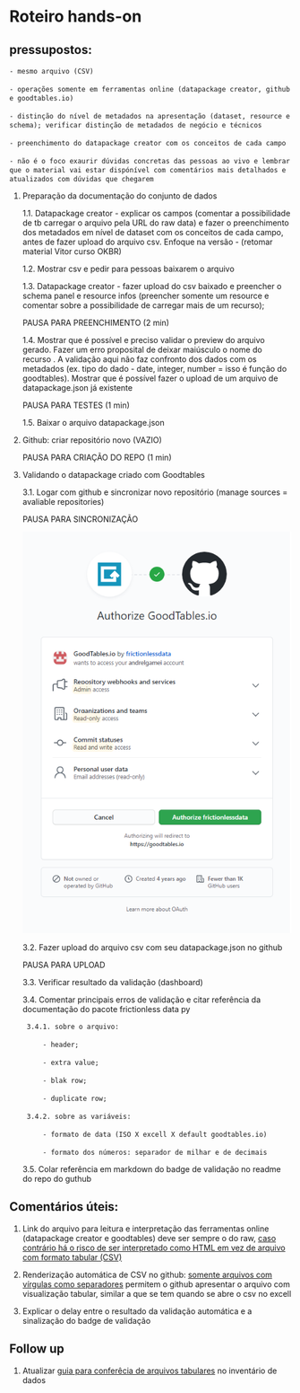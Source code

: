 # Roteiro hands-on

## pressupostos: 

	- mesmo arquivo (CSV)

	- operações somente em ferramentas online (datapackage creator, github e goodtables.io)

	- distinção do nível de metadados na apresentação (dataset, resource e schema); verificar distinção de metadados de negócio e técnicos

	- preenchimento do datapackage creator com os conceitos de cada campo

	- não é o foco exaurir dúvidas concretas das pessoas ao vivo e lembrar que o material vai estar dispónível com comentários mais detalhados e atualizados com dúvidas que chegarem

1. Preparação da documentação do conjunto de dados 

	1.1. Datapackage creator - explicar os campos (comentar a possibilidade de tb carregar o arquivo pela URL do raw data) e fazer o preenchimento dos metadados em nível de dataset com os conceitos de cada campo, antes de fazer upload do arquivo csv. Enfoque na versão - (retomar material Vitor curso OKBR)

	1.2. Mostrar csv e pedir para pessoas baixarem o arquivo

	1.3. Datapackage creator - fazer upload do csv baixado e preencher o schema panel e resource infos (preencher somente um resource e comentar sobre a possibilidade de carregar mais de um recurso); 

	PAUSA PARA PREENCHIMENTO (2 min)

	1.4. Mostrar que é possível e preciso validar o preview do arquivo gerado. Fazer um erro proposital de deixar maiúsculo o nome do recurso . A validação aqui não faz confronto dos dados com os metadados (ex. tipo do dado - date, integer, number = isso é função do goodtables). Mostrar que é possível fazer o upload de um arquivo de datapackage.json já existente

	PAUSA PARA TESTES (1 min)

	1.5. Baixar o arquivo datapackage.json 

2. Github: criar repositório novo (VAZIO)

	PAUSA PARA CRIAÇÃO DO REPO (1 min)

3. Validando o datapackage criado com Goodtables

	3.1. Logar com github e sincronizar novo repositório (manage sources = avaliable repositories)

	PAUSA PARA SINCRONIZAÇÃO

	![image](workshop-inova/goodtables-github-1stauthorization.png)

 	3.2. Fazer upload do arquivo csv com seu datapackage.json no github

 	PAUSA PARA UPLOAD

	3.3. Verificar resultado da validação (dashboard)

	3.4. Comentar principais erros de validação e citar referência da documentação do pacote frictionless data py

		3.4.1. sobre o arquivo: 

			- header; 

			- extra value;

			- blak row; 

			- duplicate row;

		3.4.2. sobre as variáveis:

			- formato de data (ISO X excell X default goodtables.io)

			- formato dos números: separador de milhar e de decimais 

	3.5. Colar referência em markdown do badge de validação no readme do repo do guthub


## Comentários úteis:

1. Link do arquivo para leitura e interpretação das ferramentas online (datapackage creator e goodtables) deve ser sempre o do raw, [caso contrário há o risco de ser interpretado como HTML em vez de arquivo com formato tabular (CSV)](https://github.com/dados-mg/apresentacoes/issues/2)

2. Renderização automática de CSV no github: [somente arquivos com vírgulas como separadores](https://github.com/dados-mg/projetos-abertura-conjuntos-dados/pull/1) permitem o github apresentar o arquivo com visualização tabular, similar a que se tem quando se abre o csv no excell 

3. Explicar o delay entre o resultado da validação automática e a sinalização do badge de validação

## Follow up

1. Atualizar [guia para conferêcia de arquivos tabulares](https://github.com/dados-mg/inventario-de-dados/blob/master/guia-para-conferencia-de-dados-abertos.md) no inventário de dados
